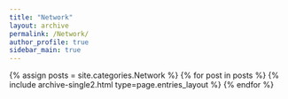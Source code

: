 ```yaml
---
title: "Network"
layout: archive
permalink: /Network/
author_profile: true
sidebar_main: true
---
```


{% assign posts = site.categories.Network %}
{% for post in posts %} {% include archive-single2.html type=page.entries_layout %} {% endfor %}
